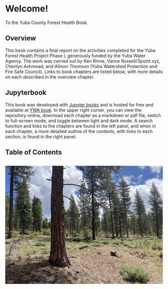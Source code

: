 # Welcome!

To the Yuba County Forest Health Book.

## Overview
This book contains a final report on the activities completed for the Yuba Forest Health Project Phase I, generously funded by the Yuba Water Agency. The work was carried out by Keri Rinne, Vance Russell/3point.xyz, Cherilyn Ashmead, and Allison Thomson (Yuba Watershed Protection and Fire Safe Council). Links to book chapters are listed below, with more details on each described in the overview chapter.

## Jupyterbook
This book was developed with [Jupyter books](https://jupyterbook.org) and is hosted for free and available at [YWA book](https://3point.xyz/ywabook). In the upper right corner, you can view the repository online, download each chapter as a markdown or pdf file, switch to full-screen mode, and toggle between light and dark mode. A search function and links to the chapters are found in the left panel, and when in each chapter, a more detailed outline of the contents, with links to each section, is found in the right panel.

## Table of Contents

```{tableofcontents}
```

![treated pine forest](figures/treated_pine.jpg)
